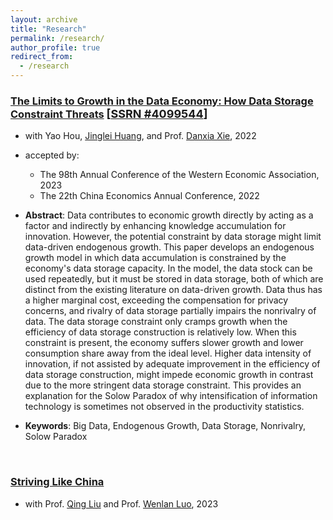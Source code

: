 ```yaml
---
layout: archive
title: "Research"
permalink: /research/
author_profile: true
redirect_from:
  - /research
---
```


### <u>The Limits to Growth in the Data Economy: How Data Storage Constraint Threats</u> <font size=4>[<a href="https://ssrn.com/abstract=4099544">SSRN #4099544</a>]</font>

+ with Yao Hou, <a style="text-decoration:underline" href="https://huangjinglei.com">Jinglei Huang</a>, and Prof. <a style="text-decoration:underline" href="https://www.tsinghua.edu.cn/iesen/info/1021/1150.htm">Danxia Xie</a>, 2022

+ accepted by:
    + The 98th Annual Conference of the Western Economic Association, 2023
    + The 22th China Economics Annual Conference, 2022

+ **Abstract**: Data contributes to economic growth directly by acting as a factor and indirectly by enhancing knowledge accumulation for innovation. However, the potential constraint by data storage might limit data-driven endogenous growth. This paper develops an endogenous growth model in which data accumulation is constrained by the economy's data storage capacity. In the model, the data stock can be used repeatedly, but it must be stored in data storage, both of which are distinct from the existing literature on data-driven growth. Data thus has a higher marginal cost, exceeding the compensation for privacy concerns, and rivalry of data storage partially impairs the nonrivalry of data. The data storage constraint only cramps growth when the efficiency of data storage construction is relatively low. When this constraint is present, the economy suffers slower growth and lower consumption share away from the ideal level. Higher data intensity of innovation, if not assisted by adequate improvement in the efficiency of data storage construction, might impede economic growth in contrast due to the more stringent data storage constraint. This provides an explanation for the Solow Paradox of why intensification of information technology is sometimes not observed in the productivity statistics.

+ **Keywords**: Big Data, Endogenous Growth, Data Storage, Nonrivalry, Solow Paradox

<br>

### <u>Striving Like China</u>

+ with Prof. <a style="text-decoration:underline" href="https://www.sem.tsinghua.edu.cn/en/info/1233/7141.htm">Qing Liu</a> and Prof. <a style="text-decoration:underline" href="https://luowenlan.weebly.com">Wenlan Luo</a>, 2023
